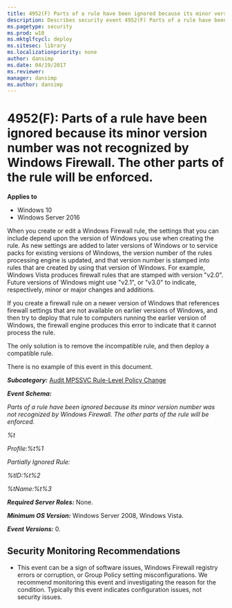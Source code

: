 ```yaml
---
title: 4952(F) Parts of a rule have been ignored because its minor version number was not recognized by Windows Firewall. The other parts of the rule will be enforced. (Windows 10)
description: Describes security event 4952(F) Parts of a rule have been ignored because its minor version number was not recognized by Windows Firewall. The other parts of the rule will be enforced.
ms.pagetype: security
ms.prod: w10
ms.mktglfcycl: deploy
ms.sitesec: library
ms.localizationpriority: none
author: dansimp
ms.date: 04/19/2017
ms.reviewer: 
manager: dansimp
ms.author: dansimp
---
```


# 4952(F): Parts of a rule have been ignored because its minor version number was not recognized by Windows Firewall. The other parts of the rule will be enforced.

**Applies to**
-   Windows 10
-   Windows Server 2016


When you create or edit a Windows Firewall rule, the settings that you can include depend upon the version of Windows you use when creating the rule. As new settings are added to later versions of Windows or to service packs for existing versions of Windows, the version number of the rules processing engine is updated, and that version number is stamped into rules that are created by using that version of Windows. For example, Windows Vista produces firewall rules that are stamped with version "v2.0". Future versions of Windows might use "v2.1", or "v3.0" to indicate, respectively, minor or major changes and additions.

If you create a firewall rule on a newer version of Windows that references firewall settings that are not available on earlier versions of Windows, and then try to deploy that rule to computers running the earlier version of Windows, the firewall engine produces this error to indicate that it cannot process the rule.

The only solution is to remove the incompatible rule, and then deploy a compatible rule.

There is no example of this event in this document.

***Subcategory:***&nbsp;[Audit MPSSVC Rule-Level Policy Change](audit-mpssvc-rule-level-policy-change.md)

***Event Schema:***

*Parts of a rule have been ignored because its minor version number was not recognized by Windows Firewall. The other parts of the rule will be enforced.*

*%t*

*Profile:%t%1*

*Partially Ignored Rule:*

*%tID:%t%2*

*%tName:%t%3*

***Required Server Roles:*** None.

***Minimum OS Version:*** Windows Server 2008, Windows Vista.

***Event Versions:*** 0.

## Security Monitoring Recommendations

-   This event can be a sign of software issues, Windows Firewall registry errors or corruption, or Group Policy setting misconfigurations. We recommend monitoring this event and investigating the reason for the condition. Typically this event indicates configuration issues, not security issues.

